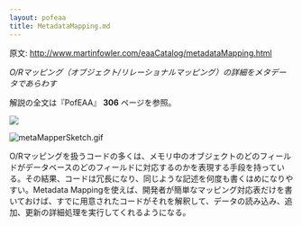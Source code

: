 ```yaml
---
layout: pofeaa
title: MetadataMapping.md
---
```


原文: http://www.martinfowler.com/eaaCatalog/metadataMapping.html

*O/Rマッピング（オブジェクト/リレーショナルマッピング）の詳細をメタデータであらわす*

解説の全文は『PofEAA』 **306** ページを参照。

![](http://www.martinfowler.com/eaaCatalog/metaMapperSketch.gif)

![metaMapperSketch.gif](http://www.martinfowler.com/eaaCatalog/metaMapperSketch.gif)

O/Rマッピングを扱うコードの多くは、メモリ中のオブジェクトのどのフィールドがデータベースのどのフィールドに対応するのかを表現する手段を持っている。その結果、コードは冗長になり、同じような記述を何度も書くはめになりやすい。Metadata
Mappingを使えば、開発者が簡単なマッピング対応表だけを書いておけば、すでに用意されたコードがそれを解釈して、データの読み込み、追加、更新の詳細処理を実行してくれるようになる。

